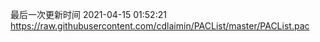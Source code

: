 最后一次更新时间 2021-04-15 01:52:21
https://raw.githubusercontent.com/cdlaimin/PACList/master/PACList.pac

